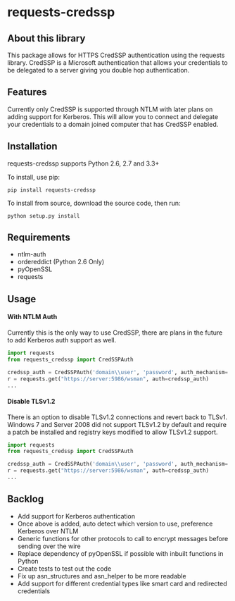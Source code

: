 requests-credssp
================

About this library
------------------

This package allows for HTTPS CredSSP authentication using the requests library. CredSSP is a Microsoft authentication that allows your credentials to be delegated to a server giving you double hop authentication.


Features
--------

Currently only CredSSP is supported through NTLM with later plans on adding support for Kerberos. This will allow you to connect and delegate your credentials to a domain joined computer that has CredSSP enabled.


Installation
------------

requests-credssp supports Python 2.6, 2.7 and 3.3+

To install, use pip:

    pip install requests-credssp

To install from source, download the source code, then run:

    python setup.py install


Requirements
------------

- ntlm-auth
- ordereddict (Python 2.6 Only)
- pyOpenSSL
- requests


Usage
------------

#### With NTLM Auth

Currently this is the only way to use CredSSP, there are plans in the future to add Kerberos auth support as well.

```python
import requests
from requests_credssp import CredSSPAuth

credssp_auth = CredSSPAuth('domain\\user', 'password', auth_mechanism='ntlm')
r = requests.get("https://server:5986/wsman", auth=credssp_auth)
...
```

#### Disable TLSv1.2

There is an option to disable TLSv1.2 connections and revert back to TLSv1. Windows 7 and Server 2008 did not support TLSv1.2 by default and require a patch be installed and registry keys modified to allow TLSv1.2 support.

```python
import requests
from requests_credssp import CredSSPAuth

credssp_auth = CredSSPAuth('domain\\user', 'password', auth_mechanism='ntlm', disable_tlsv1_2=True)
r = requests.get("https://server:5986/wsman", auth=credssp_auth)
...
```

Backlog
-------
* Add support for Kerberos authentication
* Once above is added, auto detect which version to use, preference Kerberos over NTLM
* Generic functions for other protocols to call to encrypt messages before sending over the wire
* Replace dependency of pyOpenSSL if possible with inbuilt functions in Python
* Create tests to test out the code
* Fix up asn_structures and asn_helper to be more readable
* Add support for different credential types like smart card and redirected credentials